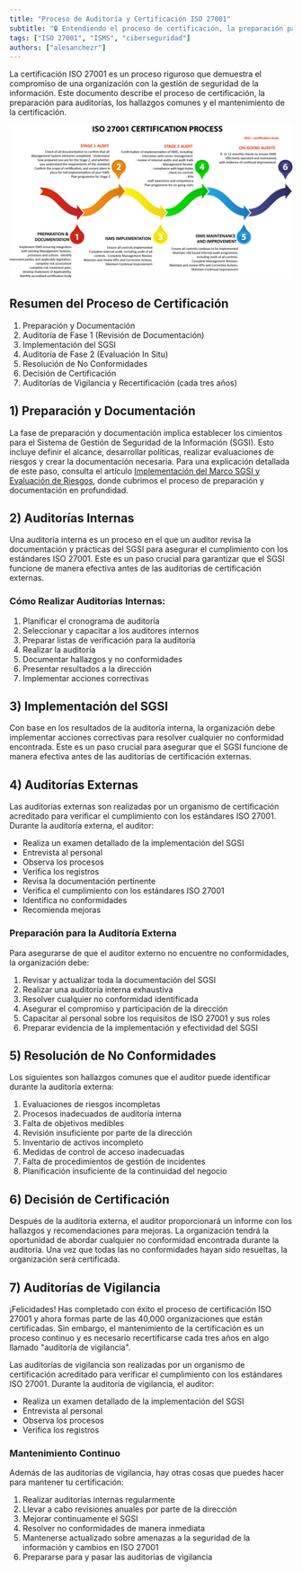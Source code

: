 ```yaml
---
title: "Proceso de Auditoría y Certificación ISO 27001"
subtitle: "🔒 Entendiendo el proceso de certificación, la preparación para auditorías, los hallazgos comunes y el mantenimiento de la certificación"
tags: ["ISO 27001", "ISMS", "ciberseguridad"]
authors: ["alesanchezr"]
---
```


La certificación ISO 27001 es un proceso riguroso que demuestra el compromiso de una organización con la gestión de seguridad de la información. Este documento describe el proceso de certificación, la preparación para auditorías, los hallazgos comunes y el mantenimiento de la certificación.

![proceso-certificación-iso-27001](https://github.com/4GeeksAcademy/cybersecurity-syllabus/blob/main/assets/11-iso-27001/iso-27001-process.png?raw=true)

## Resumen del Proceso de Certificación

1. Preparación y Documentación
2. Auditoría de Fase 1 (Revisión de Documentación)
3. Implementación del SGSI
4. Auditoría de Fase 2 (Evaluación In Situ)
5. Resolución de No Conformidades
6. Decisión de Certificación
7. Auditorías de Vigilancia y Recertificación (cada tres años)

## 1) Preparación y Documentación

La fase de preparación y documentación implica establecer los cimientos para el Sistema de Gestión de Seguridad de la Información (SGSI). Esto incluye definir el alcance, desarrollar políticas, realizar evaluaciones de riesgos y crear la documentación necesaria. Para una explicación detallada de este paso, consulta el artículo [Implementación del Marco SGSI y Evaluación de Riesgos](https://4geeks.com/lesson/isms-framework-implementation-and-risk-assessment), donde cubrimos el proceso de preparación y documentación en profundidad.

## 2) Auditorías Internas

Una auditoría interna es un proceso en el que un auditor revisa la documentación y prácticas del SGSI para asegurar el cumplimiento con los estándares ISO 27001. Este es un paso crucial para garantizar que el SGSI funcione de manera efectiva antes de las auditorías de certificación externas.

### Cómo Realizar Auditorías Internas:

1. Planificar el cronograma de auditoría
2. Seleccionar y capacitar a los auditores internos
3. Preparar listas de verificación para la auditoría
4. Realizar la auditoría
5. Documentar hallazgos y no conformidades
6. Presentar resultados a la dirección
7. Implementar acciones correctivas

## 3) Implementación del SGSI

Con base en los resultados de la auditoría interna, la organización debe implementar acciones correctivas para resolver cualquier no conformidad encontrada. Este es un paso crucial para asegurar que el SGSI funcione de manera efectiva antes de las auditorías de certificación externas.

## 4) Auditorías Externas

Las auditorías externas son realizadas por un organismo de certificación acreditado para verificar el cumplimiento con los estándares ISO 27001. Durante la auditoría externa, el auditor:

- Realiza un examen detallado de la implementación del SGSI
- Entrevista al personal
- Observa los procesos
- Verifica los registros
- Revisa la documentación pertinente
- Verifica el cumplimiento con los estándares ISO 27001
- Identifica no conformidades
- Recomienda mejoras

### Preparación para la Auditoría Externa

Para asegurarse de que el auditor externo no encuentre no conformidades, la organización debe:

1. Revisar y actualizar toda la documentación del SGSI
2. Realizar una auditoría interna exhaustiva
3. Resolver cualquier no conformidad identificada
4. Asegurar el compromiso y participación de la dirección
5. Capacitar al personal sobre los requisitos de ISO 27001 y sus roles
6. Preparar evidencia de la implementación y efectividad del SGSI

## 5) Resolución de No Conformidades

Los siguientes son hallazgos comunes que el auditor puede identificar durante la auditoría externa:

1. Evaluaciones de riesgos incompletas
2. Procesos inadecuados de auditoría interna
3. Falta de objetivos medibles
4. Revisión insuficiente por parte de la dirección
5. Inventario de activos incompleto
6. Medidas de control de acceso inadecuadas
7. Falta de procedimientos de gestión de incidentes
8. Planificación insuficiente de la continuidad del negocio

## 6) Decisión de Certificación

Después de la auditoría externa, el auditor proporcionará un informe con los hallazgos y recomendaciones para mejoras. La organización tendrá la oportunidad de abordar cualquier no conformidad encontrada durante la auditoría. Una vez que todas las no conformidades hayan sido resueltas, la organización será certificada.

## 7) Auditorías de Vigilancia

¡Felicidades! Has completado con éxito el proceso de certificación ISO 27001 y ahora formas parte de las 40,000 organizaciones que están certificadas. Sin embargo, el mantenimiento de la certificación es un proceso continuo y es necesario recertificarse cada tres años en algo llamado "auditoría de vigilancia".

Las auditorías de vigilancia son realizadas por un organismo de certificación acreditado para verificar el cumplimiento con los estándares ISO 27001. Durante la auditoría de vigilancia, el auditor:

- Realiza un examen detallado de la implementación del SGSI
- Entrevista al personal
- Observa los procesos
- Verifica los registros

### Mantenimiento Continuo

Además de las auditorías de vigilancia, hay otras cosas que puedes hacer para mantener tu certificación:

1. Realizar auditorías internas regularmente
2. Llevar a cabo revisiones anuales por parte de la dirección
3. Mejorar continuamente el SGSI
4. Resolver no conformidades de manera inmediata
5. Mantenerse actualizado sobre amenazas a la seguridad de la información y cambios en ISO 27001
6. Prepararse para y pasar las auditorías de vigilancia